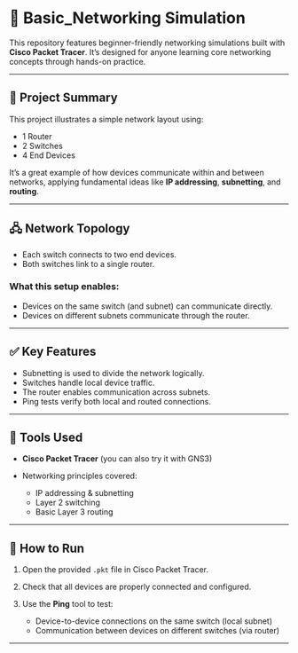
# 🔌 Basic\_Networking Simulation

This repository features beginner-friendly networking simulations built with **Cisco Packet Tracer**. It’s designed for anyone learning core networking concepts through hands-on practice.

---

## 🧱 Project Summary

This project illustrates a simple network layout using:

* 1 Router
* 2 Switches
* 4 End Devices

It’s a great example of how devices communicate within and between networks, applying fundamental ideas like **IP addressing**, **subnetting**, and **routing**.

---

## 🖧 Network Topology

* Each switch connects to two end devices.
* Both switches link to a single router.

### What this setup enables:

* Devices on the same switch (and subnet) can communicate directly.
* Devices on different subnets communicate through the router.

---

## ✅ Key Features

* Subnetting is used to divide the network logically.
* Switches handle local device traffic.
* The router enables communication across subnets.
* Ping tests verify both local and routed connections.

---

## 🧰 Tools Used

* **Cisco Packet Tracer** (you can also try it with GNS3)
* Networking principles covered:

  * IP addressing & subnetting
  * Layer 2 switching
  * Basic Layer 3 routing

---

## 🚀 How to Run

1. Open the provided `.pkt` file in Cisco Packet Tracer.
2. Check that all devices are properly connected and configured.
3. Use the **Ping** tool to test:

   * Device-to-device connections on the same switch (local subnet)
   * Communication between devices on different switches (via router)

---



